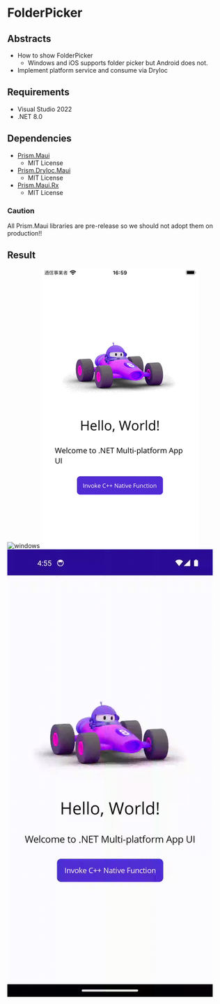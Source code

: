 # FolderPicker 

## Abstracts

* How to show FolderPicker
  * Windows and iOS supports folder picker but Android does not.
* Implement platform service and consume via DryIoc

## Requirements

* Visual Studio 2022
* .NET 8.0

## Dependencies

* [Prism.Maui](https://github.com/PrismLibrary/Prism.Maui)
  * MIT License
* [Prism.DryIoc.Maui](https://github.com/PrismLibrary/Prism.Maui)
  * MIT License
* [Prism.Maui.Rx](https://github.com/PrismLibrary/Prism.Maui)
  * MIT License

### Caution

All Prism.Maui libraries are pre-release so we should not adopt them on production!!

## Result

<img src="images/windows.gif?raw=true" title="windows"/>
<img src="images/ios.gif?raw=true" title="ios"/>
<img src="images/android.gif?raw=true" title="android"/>
